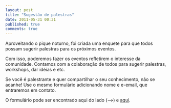 ```yaml
---
layout: post
title: "Sugestão de palestras"
date: 2011-05-31 00:31
published: true
comments: true
---
```


Aproveitando o pique noturno, foi criada uma enquete para que todos possam sugerir palestras para os próximos eventos.

Com isso, poderemos fazer os eventos refletirem o interesse da comunidade. Contamos com a colaboração de todos para sugerir palestras, workshops, dar idéias e etc.

Se você é palestrante e quer compartilhar o seu conhecimento, não se acanhe! Use o mesmo formulário adicionando nome e e-email, que entraremos em contato.

O formulário pode ser encontrado aqui do lado (--&gt;) e <a href="https://spreadsheets.google.com/spreadsheet/viewform?formkey=dHQyMkxOVXhKemRYVWR1OUExOEhKaHc6MQ">aqui</a>.
